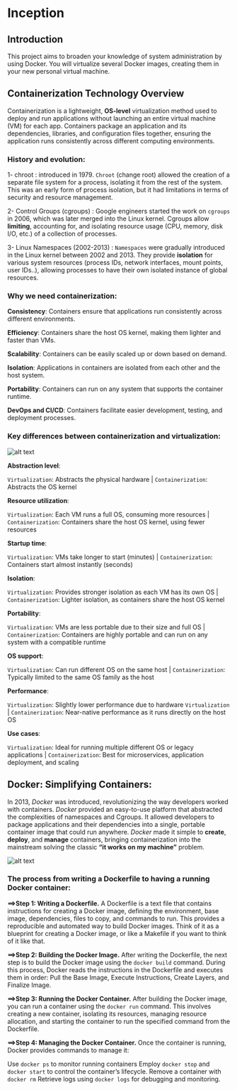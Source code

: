 
# Inception



## Introduction

This project aims to broaden your knowledge of system administration by using Docker.
You will virtualize several Docker images, creating them in your new personal virtual
machine.

## Containerization Technology Overview

Containerization is a lightweight, **OS-level** virtualization method used to deploy and run applications without launching an entire virtual machine (VM) for each app. Containers package an application and its dependencies, libraries, and configuration files together, ensuring the application runs consistently across different computing environments.
### History and evolution:

1- chroot : introduced in 1979. `Chroot` (change root) allowed the creation of a separate file system for a process, isolating it from the rest of the system. This was an early form of process isolation, but it had limitations in terms of security and resource management.

2- Control Groups (cgroups) : Google engineers started the work on `cgroups` in 2006, which was later merged into the Linux kernel. Cgroups allow **limiting**, accounting for, and isolating resource usage (CPU, memory, disk I/O, etc.) of a collection of processes.

3- Linux Namespaces (2002-2013) : `Namespaces` were gradually introduced in the Linux kernel between 2002 and 2013. They provide **isolation** for various system resources (process IDs, network interfaces, mount points, user IDs..), allowing processes to have their own isolated instance of global resources.

### Why we need containerization:

__Consistency__: Containers ensure that applications run consistently across different environments.

__Efficiency__: Containers share the host OS kernel, making them lighter and faster than VMs.

__Scalability__: Containers can be easily scaled up or down based on demand.

__Isolation__: Applications in containers are isolated from each other and the host system.

__Portability__: Containers can run on any system that supports the container runtime.

__DevOps and CI/CD__: Containers facilitate easier development, testing, and deployment processes.

### Key differences between containerization and virtualization:
![alt text](https://miro.medium.com/v2/resize:fit:1100/format:webp/1*54YsjkI6yIAYq5dC41IGiQ.png)

__Abstraction level__:

`Virtualization`: Abstracts the physical hardware |
`Containerization`: Abstracts the OS kernel


__Resource utilization__:

`Virtualization`: Each VM runs a full OS, consuming more resources |
`Containerization`: Containers share the host OS kernel, using fewer resources


__Startup time__:

`Virtualization`: VMs take longer to start (minutes) |
`Containerization`: Containers start almost instantly (seconds)


__Isolation__:

`Virtualization`: Provides stronger isolation as each VM has its own OS |
`Containerization`: Lighter isolation, as containers share the host OS kernel


__Portability__:

`Virtualization`: VMs are less portable due to their size and full OS |
`Containerization`: Containers are highly portable and can run on any system with a compatible runtime


__OS support__:

`Virtualization`: Can run different OS on the same host |
`Containerization`: Typically limited to the same OS family as the host


__Performance__:

`Virtualization`: Slightly lower performance due to hardware `Virtualization` |
`Containerization`: Near-native performance as it runs directly on the host OS


__Use cases__:

`Virtualization`: Ideal for running multiple different OS or legacy applications |
`Containerization`: Best for microservices, application deployment, and scaling

## Docker: Simplifying Containers:

In 2013, *Docker* was introduced, revolutionizing the way developers worked with containers. *Docker* provided an easy-to-use platform that abstracted the complexities of namespaces and Cgroups. It allowed developers to package applications and their dependencies into a single, portable container image that could run anywhere. *Docker* made it simple to **create**, **deploy**, and **manage** containers, bringing containerization into the mainstream solving the classic **“it works on my machine”** problem.

![alt text](https://miro.medium.com/v2/resize:fit:2000/format:webp/1*Wr-rWYJKjzu-9M1X_3qBrA.png)

### The process from writing a Dockerfile to having a running Docker container:

**==>Step 1: Writing a Dockerfile.**
A Dockerfile is a text file that contains instructions for creating a Docker image, defining the environment, base image, dependencies, files to copy, and commands to run. This provides a reproducible and automated way to build Docker images. Think of it as a blueprint for creating a Docker image, or like a Makefile if you want to think of it like that.

**==>Step 2: Building the Docker Image.**
After writing the Dockerfile, the next step is to build the Docker image using the `docker build` command. During this process, Docker reads the instructions in the Dockerfile and executes them in order: Pull the Base Image, Execute Instructions, Create Layers, and Finalize Image.

**==>Step 3: Running the Docker Container.**
After building the Docker image, you can run a container using the `docker run` command. This involves creating a new container, isolating its resources, managing resource allocation, and starting the container to run the specified command from the Dockerfile.

**==>Step 4: Managing the Docker Container.**
Once the container is running, Docker provides commands to manage it:

Use `docker ps` to monitor running containers
Employ `docker stop` and `docker start` to control the container’s lifecycle.
Remove a container with `docker rm`
Retrieve logs using `docker logs` for debugging and monitoring.
